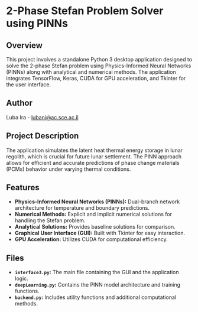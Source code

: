 # 2-Phase Stefan Problem Solver using PINNs

## Overview

This project involves a standalone Python 3 desktop application designed to solve the 2-phase Stefan problem using Physics-Informed Neural Networks (PINNs) along with analytical and numerical methods. The application integrates TensorFlow, Keras, CUDA for GPU acceleration, and Tkinter for the user interface.

## Author

Luba Ira - [lubani@ac.sce.ac.il](mailto:lubani@ac.sce.ac.il)

## Project Description

The application simulates the latent heat thermal energy storage in lunar regolith, which is crucial for future lunar settlement. The PINN approach allows for efficient and accurate predictions of phase change materials (PCMs) behavior under varying thermal conditions.

## Features

- **Physics-Informed Neural Networks (PINNs):** Dual-branch network architecture for temperature and boundary predictions.
- **Numerical Methods:** Explicit and implicit numerical solutions for handling the Stefan problem.
- **Analytical Solutions:** Provides baseline solutions for comparison.
- **Graphical User Interface (GUI):** Built with Tkinter for easy interaction.
- **GPU Acceleration:** Utilizes CUDA for computational efficiency.

## Files

- **`interface3.py`:** The main file containing the GUI and the application logic.
- **`deepLearning.py`:** Contains the PINN model architecture and training functions.
- **`backend.py`:** Includes utility functions and additional computational methods.
